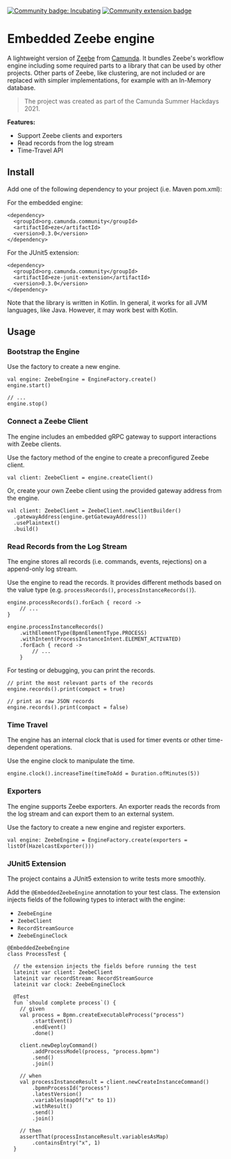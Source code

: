 [![Community badge: Incubating](https://img.shields.io/badge/Lifecycle-Incubating-blue)](https://github.com/Camunda-Community-Hub/community/blob/main/extension-lifecycle.md#incubating-)
[![Community extension badge](https://img.shields.io/badge/Community%20Extension-An%20open%20source%20community%20maintained%20project-FF4700)](https://github.com/camunda-community-hub/community)

# Embedded Zeebe engine

A lightweight version of [Zeebe](https://github.com/camunda-cloud/zeebe) from [Camunda](https://camunda.com). It bundles Zeebe's workflow engine including some required parts to a library that can be used by other projects. Other parts of Zeebe, like clustering, are not included or are replaced with simpler implementations, for example with an In-Memory database.   

> The project was created as part of the Camunda Summer Hackdays 2021.

**Features:**

* Support Zeebe clients and exporters
* Read records from the log stream
* Time-Travel API  

## Install

Add one of the following dependency to your project (i.e. Maven pom.xml):

For the embedded engine:

```
<dependency>
  <groupId>org.camunda.community</groupId>
  <artifactId>eze</artifactId>
  <version>0.3.0</version>
</dependency>
```

For the JUnit5 extension: 

```
<dependency>
  <groupId>org.camunda.community</groupId>
  <artifactId>eze-junit-extension</artifactId>
  <version>0.3.0</version>
</dependency>
```

Note that the library is written in Kotlin. In general, it works for all JVM languages, like Java. However, it may work best with Kotlin. 

## Usage

### Bootstrap the Engine

Use the factory to create a new engine.  

```
val engine: ZeebeEngine = EngineFactory.create()
engine.start()

// ...
engine.stop()
```

### Connect a Zeebe Client

The engine includes an embedded gRPC gateway to support interactions with Zeebe clients. 

Use the factory method of the engine to create a preconfigured Zeebe client. 

```
val client: ZeebeClient = engine.createClient()
```

Or, create your own Zeebe client using the provided gateway address from the engine.

```
val client: ZeebeClient = ZeebeClient.newClientBuilder()
  .gatewayAddress(engine.getGatewayAddress())
  .usePlaintext()
  .build()
```

### Read Records from the Log Stream

The engine stores all records (i.e. commands, events, rejections) on a append-only log stream.

Use the engine to read the records. It provides different methods based on the value type (e.g. `processRecords()`, `processInstanceRecords()`). 

```                
engine.processRecords().forEach { record ->
    // ...
}

engine.processInstanceRecords()
    .withElementType(BpmnElementType.PROCESS)
    .withIntent(ProcessInstanceIntent.ELEMENT_ACTIVATED)
    .forEach { record ->  
        // ...
    }               
```

For testing or debugging, you can print the records. 

```
// print the most relevant parts of the records
engine.records().print(compact = true)

// print as raw JSON records
engine.records().print(compact = false)
```

### Time Travel

The engine has an internal clock that is used for timer events or other time-dependent operations.

Use the engine clock to manipulate the time.

```
engine.clock().increaseTime(timeToAdd = Duration.ofMinutes(5))
```

### Exporters

The engine supports Zeebe exporters. An exporter reads the records from the log stream and can export them to an external system.

Use the factory to create a new engine and register exporters.  

```
val engine: ZeebeEngine = EngineFactory.create(exporters = listOf(HazelcastExporter()))
```

### JUnit5 Extension

The project contains a JUnit5 extension to write tests more smoothly.  

Add the `@EmbeddedZeebeEngine` annotation to your test class. The extension injects fields of the following types to interact with the engine:
* `ZeebeEngine`
* `ZeebeClient`
* `RecordStreamSource`
* `ZeebeEngineClock`

```
@EmbeddedZeebeEngine
class ProcessTest {

  // the extension injects the fields before running the test   
  lateinit var client: ZeebeClient
  lateinit var recordStream: RecordStreamSource
  lateinit var clock: ZeebeEngineClock

  @Test
  fun `should complete process`() {
    // given
    val process = Bpmn.createExecutableProcess("process")
        .startEvent()
        .endEvent()
        .done()

    client.newDeployCommand()
        .addProcessModel(process, "process.bpmn")
        .send()
        .join()

    // when
    val processInstanceResult = client.newCreateInstanceCommand()
        .bpmnProcessId("process")
        .latestVersion()
        .variables(mapOf("x" to 1))
        .withResult()
        .send()
        .join()

    // then
    assertThat(processInstanceResult.variablesAsMap)
        .containsEntry("x", 1)
  }
```

